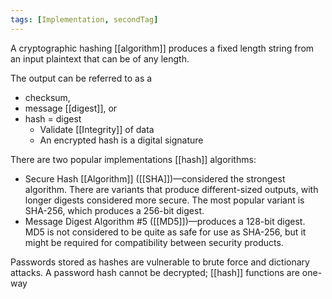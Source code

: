 ```yaml
---
tags: [Implementation, secondTag]
---
```

A cryptographic hashing [[algorithm]] produces a fixed length string from an input plaintext that can be of any length.

The output can be referred to as a 
- checksum, 
- message [[digest]], or 
- hash = digest
	- Validate [[Integrity]] of data
	- An encrypted hash is a digital signature


There are two popular implementations [[hash]] algorithms:

-   Secure Hash [[Algorithm]] ([[SHA]])—considered the strongest algorithm. There are variants that produce different-sized outputs, with longer digests considered more secure. The most popular variant is SHA-256, which produces a 256-bit digest.
-   Message Digest Algorithm #5 ([[MD5]])—produces a 128-bit digest. MD5 is not considered to be quite as safe for use as SHA-256, but it might be required for compatibility between security products.

Passwords stored as hashes are vulnerable to brute force and dictionary attacks. A password hash cannot be decrypted; [[hash]] functions are one-way